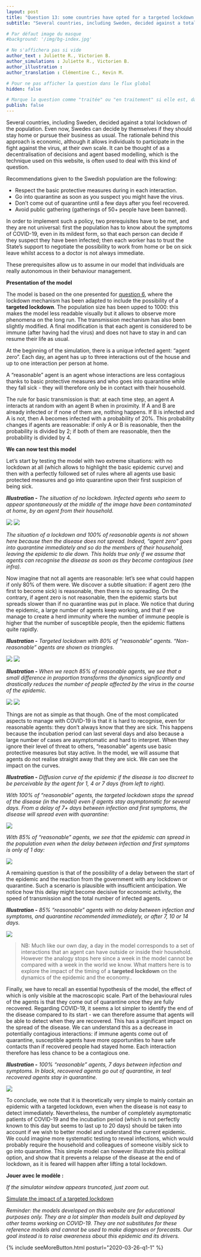 ```yaml
---
layout: post
title: "Question 13: some countries have opted for a targeted lockdown instead of a total lockdown: is it possible to contain the epidemic this way?"
subtitle: "Several countries, including Sweden, decided against a total lockdown..."

# Par défaut image du masque
#background: '/img/bg-index.jpg'

# Ne s'affichera pas si vide
author_text : Juliette R., Victorien B.
author_simulations : Juliette R., Victorien B.
author_illustration : 
author_translation : Clémentine C., Kevin M.

# Pour ne pas afficher la question dans le flux global
hidden: false

# Marque la question comme "traitée" ou "en traitement" si elle est, dans cette ordre, publiée ou non
publish: false
---
```

Several countries, including Sweden, decided against a total lockdown of the population. Even now, Swedes can decide by themselves if they should stay home or pursue their business as usual. The rationale behind this approach is economic, although it allows individuals to participate in the fight against the virus, at their own scale. It can be thought of as a decentralisation of decisions and agent based modelling, which is the technique used on this website, is often used to deal with this kind of question.

Recommendations given to the Swedish population are the following:
- Respect the basic protective measures during in each interaction.
- Go into quarantine as soon as you suspect you might have the virus.
- Don’t come out of quarantine until a few days after you feel recovered.
- Avoid public gathering (gatherings of 50+ people have been banned).

In order to implement such a policy, two prerequisites have to be met, and they are not universal: first the population has to know about the symptoms of COVID-19, even in its mildest form, so that each person can decide if they suspect they have been infected; then each worker has to trust the State’s support to negotiate the possibility to work from home or be on sick leave whilst access to a doctor is not always immediate.

These prerequisites allow us to assume in our model that individuals are really autonomous in their behaviour management.

**Presentation of the model**

The model is based on the one presented for [question 6](https://covprehension.org/en/2020/03/30/q6.html), where the lockdown mechanism has been adapted to include the possibility of a **targeted lockdown**. The population size has been upped to 1000: this makes the model less readable visually but it allows to observe more phenomena on the long run. The transmission mechanism has also been slightly modified. A final modification is that each agent is considered to be immune (after having had the virus) and does not have to stay in and can resume their life as usual.

At the beginning of the simulation, there is a unique infected agent: “agent zero”. Each day, an agent has up to three interactions out of the house and up to one interaction per person at home.

A “reasonable” agent is an agent whose interactions are less contagious thanks to basic protective measures and who goes into quarantine while they fall sick - they will therefore only be in contact with their household.

The rule for basic transmission is that: at each time step, an agent A interacts at random with an agent B when in proximity. If A and B are already infected or if none of them are, nothing happens. If B is infected and A is not, then A becomes infected with a probability of 20%. This probability changes if agents are reasonable: if only A or B is reasonable, then the probability is divided by 2; if both of them are reasonable, then the probability is divided by 4.


**We can now test this model**

Let’s start by testing the model with two extreme situations: with no lockdown at all (which allows to highlight the basic epidemic curve) and then with a perfectly followed set of rules where all agents use basic protected measures and go into quarantine upon  their first suspicion of being sick.

***Illustration -*** *The situation of no lockdown. Infected agents who seem to appear spontaneously at the middle of the image have been contaminated at home, by an agent from their household.*

<img src="/img/posts/Q13-Gif-ssconf.gif" class="half-size">
<img src="/img/posts/Q13-ssconf-fr.jpg" class="half-size">

*The situation of a lockdown and 100% of reasonable agents is not shown here because then the disease does not spread. Indeed, “agent zero” goes into quarantine immediately and so do the members of their household, leaving the epidemic to die down. This holds true only if we assume that agents can recognise the disease as soon as they become contagious (see infra).*

Now imagine that not all agents are reasonable: let’s see what could happen if only 80% of them were. We discover a subtle situation: if agent zero (the first to become sick) is reasonable, then there is no spreading. On the contrary, if agent zero is not reasonable, then the epidemic starts but spreads slower than if no quarantine was put in place. We notice that during the epidemic, a large number of agents keep working, and that if we manage to create a herd immunity where the number of immune people is higher that the number of susceptible people, then the epidemic flattens quite rapidly.

***Illustration -*** *Targeted lockdown with 80% of “reasonable” agents. “Non-reasonable” agents are shown as triangles.*

<img src="/img/posts/Q13-Gif-conf-80-0-0.gif" class="half-size">

<img src="/img/posts/Q13-conf-80-0-0-fr.jpg" class="full-size">


***Illustration -*** *When we reach 85% of reasonable agents, we see that a small difference in proportion transforms the dynamics significantly and drastically reduces the number of people affected by the virus in the course of the epidemic.*

<img src="/img/posts/Q13-Gif-conf-85-0-0.gif" class="half-size">

<img src="/img/posts/Q13-conf-85-0-0-fr.jpg" class="full-size">

Things are not as simple as that though. One of the most complicated aspects to manage with COVID-19 is that it is hard to recognise, even for reasonable agents: they don’t always know that they are sick. This happens because the incubation period can last several days and also because a large number of cases are asymptomatic and hard to interpret. When they ignore their level of threat to others, “reasonable” agents use basic protective measures but stay active. In the model, we will assume that agents do not realise straight away that they are sick. We can see the impact on the curves.

***Illustration -*** *Diffusion curve of the epidemic if the disease is too discreet to be perceivable by the agent for 1, 4 or 7 days (from left to right).*  

*With 100% of “reasonable” agents, the targeted lockdown stops the spread of the disease (in the model) even if agents stay asymptomatic for several days. From a delay of 7+ days between infection and first symptoms, the disease will spread even with quarantine:*

<img src="/img/posts/Q13-Gif-Conf-100-147-0-fr.jpg" class="full-size">


*With 85% of “reasonable” agents, we see that the epidemic can spread in the population even when the delay between infection and first symptoms is only of 1 day:*

<img src="/img/posts/Q13-Gif-Conf-85-147-0-fr.jpg" class="full-size">

A remaining question is that of the possibility of a delay between the start of the epidemic and the reaction from the government with any lockdown or quarantine. Such a scenario is plausible with insufficient anticipation. We notice how this delay might become decisive for economic activity, the speed of transmission and the total number of infected agents.

***Illustration -*** *85% “reasonable” agents with no delay between infection and symptoms, and quarantine recommended immediately, or after 7, 10 or 14 days.*

<img src="/img/posts/Q13-Gif-conf-85-0-071014-fr.gif" class="full-size">

>  NB: Much like our own day, a day in the model corresponds to a set of interactions that an agent can have outside or inside their household. However the analogy stops here since a week in the model cannot be compared with a week in the world we know. What matters here is to explore the impact of the timing of a **targeted lockdown** on the dynamics of the epidemic and the economy..

Finally, we have to recall an essential hypothesis of the model, the effect of which is only visible at the macroscopic scale. Part of the behavioural rules of the agents is that they come out of quarantine once they are fully recovered. Regarding COVID-19, it seems a lot simpler to identify the end of the disease compared to its start - we can therefore assume that agents will be able to detect when they are recovered. This has a significant impact on the spread of the disease. We can understand this as a decrease in potentially contagious interactions: if immune agents come out of quarantine, susceptible agents have more opportunities to have safe contacts than if recovered people had stayed home. Each interaction therefore has less chance to be a contagious one.

***Illustration -*** *100% “reasonable” agents, 7 days between infection and symptoms. In black, recovered agents go out of quarantine, in teal recovered agents stay in quarantine.*

<img src="/img/posts/Q13-conf-85-0-0-sortie-recovered-fr.jpg" class="half-size">

To conclude, we note that it is theoretically very simple to mainly contain an epidemic with a targeted lockdown, even when the disease is not easy to detect immediately. Nevertheless, the number of completely asymptomatic patients of COVID-19 and the incubation period (which is not perfectly known to this day but seems to last up to 20 days) should be taken into account if we wish to better model and understand the current epidemic. We could imagine more systematic testing to reveal infections, which would probably require the household and colleagues of someone visibly sick to go into quarantine. This simple model can however illustrate this political option, and show that it prevents a relapse of the disease at the end of lockdown, as it is feared will happen after lifting a total lockdown.

**Jouer avec le modèle :**

*If the simulator window appears truncated, just zoom out.*

<a href="#" class="btn btn-primary" 
onclick="loadIframeSimulator(13, this); return false;">Simulate the impact of a targeted lockdown</a>
<div class="iframeContainer"></div>

*Reminder: the models developed on this website are for educational purposes only. They are a lot simpler than models built and deployed by other teams working on COVID-19. They are not substitutes for these reference models and cannot be used to make diagnoses or forecasts. Our goal instead is to raise awareness about this epidemic and its drivers.*  

{% include seeMoreButton.html posturl="2020-03-26-q1-1" %}

